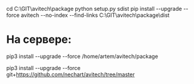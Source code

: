 cd C:\GIT\avitech\package
python setup.py sdist
pip install --upgrade --force avitech --no-index --find-links C:\GIT\avitech\package\dist
# На сервере:
pip3 install --upgrade --force /home/artem/avitech/package

pip3 install --upgrade --force git+https://github.com/nechart/avitech/tree/master